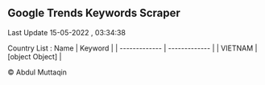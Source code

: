 

## Google Trends Keywords Scraper 
 
Last Update 15-05-2022 , 03:34:38

Country List :
 Name  | Keyword |
| ------------- | ------------- |
| VIETNAM | [object Object] |



© Abdul Muttaqin 
